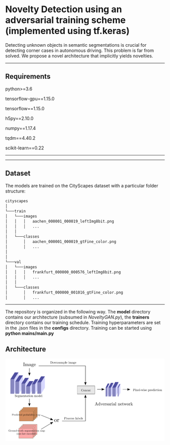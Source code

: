 # Novelty Detection using an adversarial training scheme (implemented using tf.keras)
Detecting unknown objects in semantic segmentations is crucial for detecting corner cases in autonomous driving. This problem is far from solved. We propose a novel architecture that implicitly yields novelties.

------
## Requirements

python>=3.6

tensorflow-gpu==1.15.0

tensorflow==1.15.0

h5py==2.10.0

numpy==1.17.4

tqdm==4.40.2

scikit-learn==0.22

------

------
## Dataset

The models are trained on the CityScapes dataset with a particular folder structure:
```
cityscapes
│
└───train
│   └───images
│   │   │   aachen_000001_000019_leftImg8bit.png
│   │   │   ...
│   │      
│   └───classes
│       │   aachen_000001_000019_gtFine_color.png
│       │   ...
│       
│   
└───val
│   └───images
│   │   │   frankfurt_000000_000576_leftImg8bit.png
│   │   │   ...
│   │      
│   └───classes
│       │   frankfurt_000000_001016_gtFine_color.png
│       │   ...
```


------

The repository is organized in the following way. The **model** directory contains our architecture (subsumed in *NoveltyGAN.py*), the **trainers** directory contains our training schedule. 
Training hyperparameters are set in the .json files in the **configs** directory. Training can be started using **python mains/main.py**

## Architecture

![Architecture of our NoveltyGAN](./novelty_gan_architecture.png)

